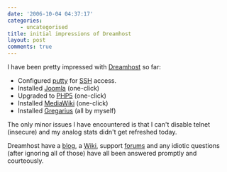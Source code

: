 ```yaml
---
date: '2006-10-04 04:37:17'
categories:
    - uncategorised
title: initial impressions of Dreamhost
layout: post
comments: true
---
```


I have been pretty impressed with [Dreamhost](http://dreamhost.com/) so
far:

-   Configured
    [putty](http://www.chiark.greenend.org.uk/~sgtatham/putty/) for
    [SSH](http://www.phileplanet.com/archives/2006/08/how-to-setup-ssh-on-windows-xp/)
    access.
-   Installed [Joomla](http://nbrightside.com/joomla/) (one-click)
-   Upgraded to [PHP5](http://www.php.net/downloads.php#v5) (one-click)
-   Installed
    [MediaWiki](http://nbrightside.com/wiki/index.php?title=Main_Page)
    (one-click)
-   Installed [Gregarius](http://nbrightside.com/gregarius/) (all by
    myself)

The only minor issues I have encountered is that I can't disable telnet
(insecure) and my analog stats didn't get refreshed today.

Dreamhost have a [blog](http://blog.dreamhost.com/), a
[Wiki](http://wiki.dreamhost.com/index.php/Main_Page), support
[forums](http://discussion.dreamhost.com/wwwthreads.pl) and any idiotic
questions (after ignoring all of those) have all been answered promptly
and courteously.
